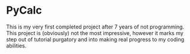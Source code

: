 # PyCalc
This is my very first completed project after 7 years of not programming. This project is (obviously) not the most impressive, however it marks my step out of tutorial purgatory and into making real progress to my coding abilities.
